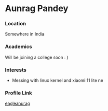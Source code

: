 # Aunrag Pandey

### Location

Somewhere in India

### Academics

Will be joining a college soon : )

### Interests

- Messing with linux kernel and xiaomi 11 lite ne

### Profile Link

[eagleanurag](https://github.com/eagleanurag)

